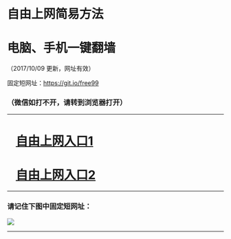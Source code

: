 ﻿# 自由上网简易方法

# 电脑、手机一键翻墙

（2017/10/09 更新，网址有效）

固定短网址：https://git.io/free99

### （微信如打不开，请转到浏览器打开）


***





# &nbsp;&nbsp; <a href="http://ft2443229071.fwq-tz-1001.info/fwqtz01.html?t=100900126169 " target="_blank">自由上网入口1</a>
# &nbsp;&nbsp; <a href="http://ft1284225516.fwq-tz-1002.info/fwqtz02.html?t=100900127418 " target="_blank">自由上网入口2</a>
***

### 请记住下图中固定短网址：

<img src="https://s3-us-west-2.amazonaws.com/fwq-1001/yjfq-20170905okok.png" /> 


***

